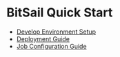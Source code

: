 # BitSail Quick Start

 - [Develop Environment Setup](docs/start/env_setup.md)
 - [Deployment Guide](docs/start/deployment.md)
 - [Job Configuration Guide](docs/start/config.md)
